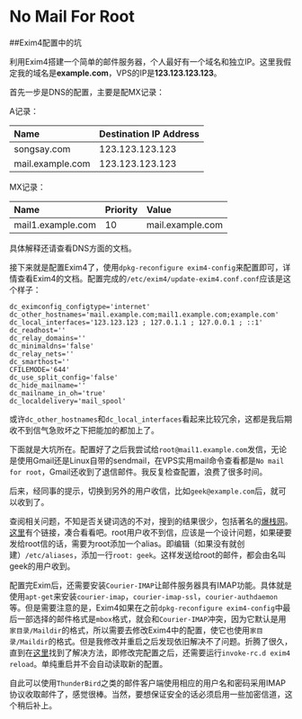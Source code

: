 # No Mail For Root

##Exim4配置中的坑

利用Exim4搭建一个简单的邮件服务器，个人最好有一个域名和独立IP。这里我假定我的域名是**example.com**，VPS的IP是**123.123.123.123**。

<!--more-->
首先一步是DNS的配置，主要是配MX记录：

A记录：

| Name             | Destination IP Address |
|:-----------------|:---------------------- |
| songsay.com      | 123.123.123.123        |
| mail.example.com | 123.123.123.123        |

MX记录：

| Name              | Priority | Value            |
|:------------------|:---------|:-----------------|
| mail1.example.com |    10    | mail.example.com |	 

具体解释还请查看DNS方面的文档。

接下来就是配置Exim4了，使用```dpkg-reconfigure exim4-config```来配置即可，详情查看Exim4的文档。配置完成的`/etc/exim4/update-exim4.conf.conf`应该是这个样子：

```
dc_eximconfig_configtype='internet'
dc_other_hostnames='mail.example.com;mail1.example.com;example.com'
dc_local_interfaces='123.123.123 ; 127.0.1.1 ; 127.0.0.1 ; ::1'
dc_readhost=''
dc_relay_domains=''
dc_minimaldns='false'
dc_relay_nets=''
dc_smarthost=''
CFILEMODE='644'
dc_use_split_config='false'
dc_hide_mailname=''
dc_mailname_in_oh='true'
dc_localdelivery='mail_spool'
```

或许`dc_other_hostnames`和`dc_local_interfaces`看起来比较冗余，这都是我后期收不到信气急败坏之下把能加的都加上了。

下面就是大坑所在。配置好了之后我尝试给`root@mail1.example.com`发信，无论是使用Gmail还是Linux自带的sendmail，在VPS实用mail命令查看都是`No mail for root`，Gmail还收到了退信邮件。我反复检查配置，浪费了很多时间。

后来，经同事的提示，切换到另外的用户收信，比如`geek@example.com`后，就可以收到了。

查阅相关问题，不知是否关键词选的不对，搜到的结果很少，包括著名的[爆栈网](http://stackoverflow.com/)。[这里](http://www.dslreports.com/forum/remark,6817941)有个链接，凑合看看吧。root用户收不到信，应该是一个设计问题，如果硬要发给root信的话，需要为root添加一个alias。即编辑（如果没有就创建）`/etc/aliases`，添加一行`root: geek`。这样发送给root的邮件，都会由名叫geek的用户收到。

配置完Exim后，还需要安装`Courier-IMAP`让邮件服务器具有IMAP功能。具体就是使用`apt-get`来安装`courier-imap`，`courier-imap-ssl`，`courier-authdaemon`等。但是需要注意的是，Exim4如果在之前`dpkg-reconfigure exim4-config`中最后一部选择的邮件格式是`mbox`格式，就会和`Courier-IMAP`冲突，因为它默认是用`家目录/Maildir`的格式，所以需要去修改Exim4中的配置，使它也使用`家目录/Maildir`的格式。但是我修改并重启之后发现依旧解决不了问题。折腾了很久，直到在[这里](http://blog.edseek.com/~jasonb/articles/exim4_courier/exim4.html)找到了解决方法，即修改完配置之后，还需要运行`invoke-rc.d exim4 reload`。单纯重启并不会自动读取新的配置。

自此可以使用`ThunderBird`之类的邮件客户端使用相应的用户名和密码采用IMAP协议收取邮件了，感觉很棒。当然，要想保证安全的话必须启用一些加密信道，这个稍后补上。
